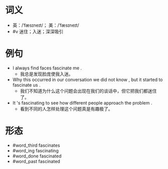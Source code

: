 # 词义
- 英：/ˈfæsɪneɪt/； 美：/ˈfæsɪneɪt/
- #v 迷住；入迷；深深吸引
# 例句
- I always find faces fascinate me .
	- 我总是发现脸庞使我入迷。
- Why this occurred in our conversation we did not know , but it started to fascinate us .
	- 我们不知道为什么这个问题会出现在我们的谈话中，但它把我们都迷住了。
- It 's fascinating to see how different people approach the problem .
	- 看到不同的人怎样处理这个问题真是有趣极了。
# 形态
- #word_third fascinates
- #word_ing fascinating
- #word_done fascinated
- #word_past fascinated
